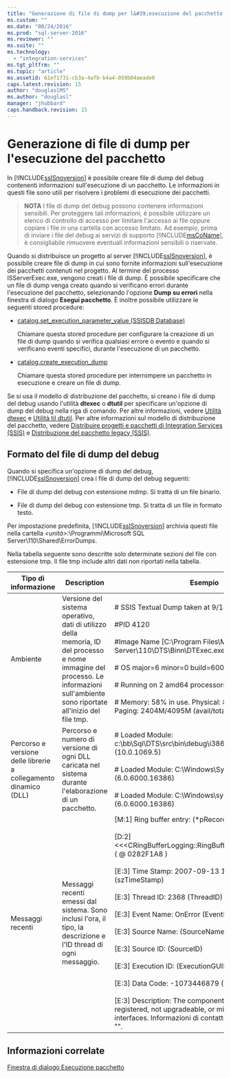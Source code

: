 ```yaml
---
title: "Generazione di file di dump per l&#39;esecuzione del pacchetto | Microsoft Docs"
ms.custom: ""
ms.date: "08/24/2016"
ms.prod: "sql-server-2016"
ms.reviewer: ""
ms.suite: ""
ms.technology: 
  - "integration-services"
ms.tgt_pltfrm: ""
ms.topic: "article"
ms.assetid: 61ef1731-cb3a-4afb-b4a4-059b04aeade0
caps.latest.revision: 15
author: "douglaslMS"
ms.author: "douglasl"
manager: "jhubbard"
caps.handback.revision: 15
---
```

# Generazione di file di dump per l&#39;esecuzione del pacchetto
  In [!INCLUDE[ssISnoversion](../../includes/ssisnoversion-md.md)] è possibile creare file di dump del debug contenenti informazioni sull'esecuzione di un pacchetto. Le informazioni in questi file sono utili per risolvere i problemi di esecuzione dei pacchetti.  
  
> **NOTA** I file di dump del debug possono contenere informazioni sensibili. Per proteggere tali informazioni, è possibile utilizzare un elenco di controllo di accesso per limitare l'accesso ai file oppure copiare i file in una cartella con accesso limitato. Ad esempio, prima di inviare i file del debug ai servizi di supporto [!INCLUDE[msCoName](../../includes/msconame-md.md)], è consigliabile rimuovere eventuali informazioni sensibili o riservate.  
  
 Quando si distribuisce un progetto al server [!INCLUDE[ssISnoversion](../../includes/ssisnoversion-md.md)], è possibile creare file di dump in cui sono fornite informazioni sull'esecuzione dei pacchetti contenuti nel progetto. Al termine del processo ISServerExec.exe, vengono creati i file di dump. È possibile specificare che un file di dump venga creato quando si verificano errori durante l'esecuzione del pacchetto, selezionando l'opzione **Dump su errori** nella finestra di dialogo **Esegui pacchetto**. È inoltre possibile utilizzare le seguenti stored procedure:  
  
-   [catalog.set_execution_parameter_value &#40;SSISDB Database&#41;](../../integration-services/system-stored-procedures/catalog-set-execution-parameter-value-ssisdb-database.md)  
  
     Chiamare questa stored procedure per configurare la creazione di un file di dump quando si verifica qualsiasi errore o evento e quando si verificano eventi specifici, durante l'esecuzione di un pacchetto.  
  
-   [catalog.create_execution_dump](../../integration-services/system-stored-procedures/catalog-create-execution-dump.md)  
  
     Chiamare questa stored procedure per interrompere un pacchetto in esecuzione e creare un file di dump.  
  
 Se si usa il modello di distribuzione del pacchetto, si creano i file di dump del debug usando l'utilità **dtexec** o **dtutil** per specificare un'opzione di dump del debug nella riga di comando. Per altre informazioni, vedere [Utilità dtexec](../../integration-services/packages/dtexec-utility.md) e [Utilità til dtutil](../../integration-services/dtutil-utility.md). Per altre informazioni sul modello di distribuzione del pacchetto, vedere [Distribuire progetti e pacchetti di Integration Services (SSIS)](https://msdn.microsoft.com/library/hh213290.aspx) e [Distribuzione del pacchetto legacy &#40;SSIS&#41;](../../integration-services/packages/legacy-package-deployment-ssis.md).  
  
## Formato del file di dump del debug  
 Quando si specifica un'opzione di dump del debug, [!INCLUDE[ssISnoversion](../../includes/ssisnoversion-md.md)] crea i file di dump del debug seguenti:  
  
-   File di dump del debug con estensione mdmp. Si tratta di un file binario.  
  
-   File di dump del debug con estensione tmp. Si tratta di un file in formato testo.  
  
 Per impostazione predefinita, [!INCLUDE[ssISnoversion](../../includes/ssisnoversion-md.md)] archivia questi file nella cartella *\<unità>:*\Programmi\Microsoft SQL Server\110\Shared\ErrorDumps.  
  
 Nella tabella seguente sono descritte solo determinate sezioni del file con estensione tmp. Il file tmp include altri dati non riportati nella tabella.  
  
|Tipo di informazione|Description|Esempio|  
|-------------------------|-----------------|-------------|  
|Ambiente|Versione del sistema operativo, dati di utilizzo della memoria, ID del processo e nome immagine del processo. Le informazioni sull'ambiente sono riportate all'inizio del file tmp.|# SSIS Textual Dump taken at 9/13/2007 1:50:34 PM<br /><br /> #PID 4120<br /><br /> #Image Name [C:\Program Files\Microsoft SQL Server\110\DTS\Binn\DTExec.exe]<br /><br /> # OS major=6 minor=0 build=6000<br /><br /> # Running on 2 amd64 processors under WOW64<br /><br /> # Memory: 58% in use. Physical: 845M/2044M  Paging: 2404M/4095M (avail/total)|  
|Percorso e versione delle librerie a collegamento dinamico (DLL)|Percorso e numero di versione di ogni DLL caricata nel sistema durante l'elaborazione di un pacchetto.|# Loaded Module: c:\bb\Sql\DTS\src\bin\debug\i386\DTExec.exe (10.0.1069.5)<br /><br /> # Loaded Module: C:\Windows\SysWOW64\ntdll.dll (6.0.6000.16386)<br /><br /> # Loaded Module: C:\Windows\syswow64\kernel32.dll (6.0.6000.16386)|  
|Messaggi recenti|Messaggi recenti emessi dal sistema. Sono inclusi l'ora, il tipo, la descrizione e l'ID thread di ogni messaggio.|[M:1]   Ring buffer entry:              (*pRecord)<br /><br /> [D:2]      <<\<CRingBufferLogging::RingBufferLoggingRecord>>> ( @ 0282F1A8 )<br /><br /> [E:3]         Time Stamp: 2007-09-13 13:50:32.786      (szTimeStamp)<br /><br /> [E:3]         Thread ID: 2368           (ThreadID)<br /><br /> [E:3]         Event Name: OnError                        (EventName)<br /><br /> [E:3]         Source Name:                (SourceName)<br /><br /> [E:3]         Source ID:                        (SourceID)<br /><br /> [E:3]         Execution ID:                 (ExecutionGUID)<br /><br /> [E:3]         Data Code: -1073446879              (DataCode)<br /><br /> [E:3]         Description: The component is missing, not registered, not upgradeable, or missing required interfaces. Informazioni di contatto per il componente: "".|  
  
## Informazioni correlate  
 [Finestra di dialogo Esecuzione pacchetto](../../integration-services/packages/execute-package-dialog-box.md)  
  
  